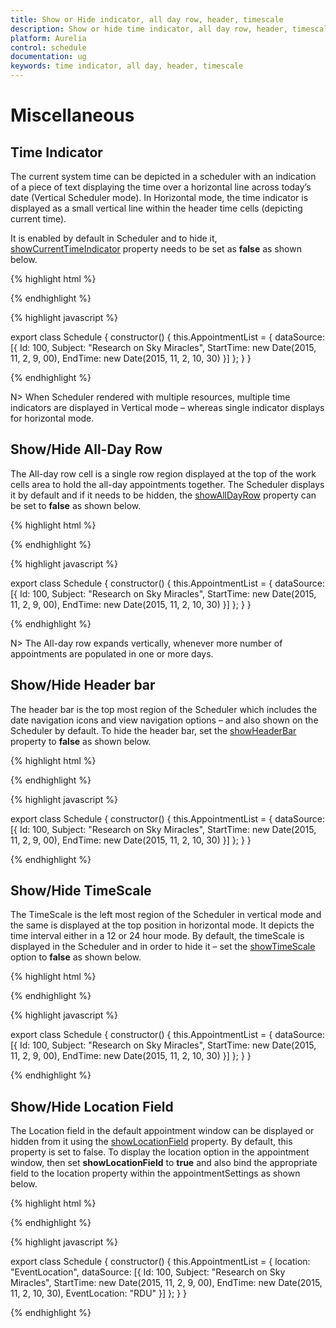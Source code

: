 ```yaml
---
title: Show or Hide indicator, all day row, header, timescale
description: Show or hide time indicator, all day row, header, timescale
platform: Aurelia
control: schedule
documentation: ug
keywords: time indicator, all day, header, timescale
---
```

# Miscellaneous

## Time Indicator

The current system time can be depicted in a scheduler with an indication of a piece of text displaying the time over a horizontal line across today’s date (Vertical Scheduler mode). In Horizontal mode, the time indicator is displayed as a small vertical line within the header time cells (depicting current time).

It is enabled by default in Scheduler and to hide it, [showCurrentTimeIndicator](/api/js/ejschedule#members:showcurrenttimeindicator) property needs to be set as **false** as shown below.

{% highlight html %}

<template>
    <div>
        <ej-schedule id="Schedule1" e-current-date="11/07/2015" e-current-view="week" e-show-current-time-indicator="false" e-appointment-settings.bind="AppointmentList"></ej-schedule>
    </div>
</template>

{% endhighlight %}

{% highlight javascript %}

export class Schedule {
    constructor() {
        this.AppointmentList = {
            dataSource: [{
                Id: 100,
                Subject: "Research on Sky Miracles",
                StartTime: new Date(2015, 11, 2, 9, 00),
                EndTime: new Date(2015, 11, 2, 10, 30)
            }]
        };
    }
}

{% endhighlight %}

N> When Scheduler rendered with multiple resources, multiple time indicators are displayed in Vertical mode – whereas single indicator displays for horizontal mode.

## Show/Hide All-Day Row

The All-day row cell is a single row region displayed at the top of the work cells area to hold the all-day appointments together. The Scheduler displays it by default and if it needs to be hidden, the [showAllDayRow](/api/js/ejschedule#members:showalldayrow) property can be set to **false** as shown below.

{% highlight html %}

<template>
    <div>
        <ej-schedule id="Schedule1" e-current-date="11/07/2015" e-current-view="week" e-show-all-day-row="false" e-appointment-settings.bind="AppointmentList"></ej-schedule>
    </div>
</template>

{% endhighlight %}

{% highlight javascript %}

export class Schedule {
    constructor() {
        this.AppointmentList = {
            dataSource: [{
                Id: 100,
                Subject: "Research on Sky Miracles",
                StartTime: new Date(2015, 11, 2, 9, 00),
                EndTime: new Date(2015, 11, 2, 10, 30)
            }]
        };
    }
}

{% endhighlight %}

N> The All-day row expands vertically, whenever more number of appointments are populated in one or more days.

## Show/Hide Header bar

The header bar is the top most region of the Scheduler which includes the date navigation icons and view navigation options – and also shown on the Scheduler by default. To hide the header bar, set the [showHeaderBar](/api/js/ejschedule#members:showheaderbar) property to **false** as shown below.

{% highlight html %}

<template>
    <div>
        <ej-schedule id="Schedule1" e-current-date="11/07/2015" e-current-view="week" e-show-header-bar="false" e-appointment-settings.bind="AppointmentList"></ej-schedule>
    </div>
</template>

{% endhighlight %}

{% highlight javascript %}

export class Schedule {
    constructor() {
        this.AppointmentList = {
            dataSource: [{
                Id: 100,
                Subject: "Research on Sky Miracles",
                StartTime: new Date(2015, 11, 2, 9, 00),
                EndTime: new Date(2015, 11, 2, 10, 30)
            }]
        };
    }
}

{% endhighlight %}

## Show/Hide TimeScale

The TimeScale is the left most region of the Scheduler in vertical mode and the same is displayed at the top position in horizontal mode. It depicts the time interval either in a 12 or 24 hour mode. By default, the timeScale is displayed in the Scheduler and in order to hide it – set the [showTimeScale](/api/js/ejschedule#members:showtimescale) option to **false** as shown below.

{% highlight html %}

<template>
    <div>
        <ej-schedule id="Schedule1" e-current-date="11/07/2015" e-current-view="week" e-show-time-scale="false" e-appointment-settings.bind="AppointmentList"></ej-schedule>
    </div>
</template>

{% endhighlight %}

{% highlight javascript %}

export class Schedule {
    constructor() {
        this.AppointmentList = {
            dataSource: [{
                Id: 100,
                Subject: "Research on Sky Miracles",
                StartTime: new Date(2015, 11, 2, 9, 00),
                EndTime: new Date(2015, 11, 2, 10, 30)
            }]
        };
    }
}

{% endhighlight %}

## Show/Hide Location Field

The Location field in the default appointment window can be displayed or hidden from it using the [showLocationField](/api/js/ejschedule#members:showlocationfield) property. By default, this property is set to false. To display the location option in the appointment window, then set **showLocationField** to **true** and also bind the appropriate field to the location property within the appointmentSettings as shown below.

{% highlight html %}

<template>
    <div>
        <ej-schedule id="Schedule1" e-current-date="11/07/2015" e-current-view="week" e-show-location-field="false" e-appointment-settings.bind="AppointmentList"></ej-schedule>
    </div>
</template>

{% endhighlight %}

{% highlight javascript %}

export class Schedule {
    constructor() {
        this.AppointmentList = {
            location: "EventLocation",
            dataSource: [{
                Id: 100,
                Subject: "Research on Sky Miracles",
                StartTime: new Date(2015, 11, 2, 9, 00),
                EndTime: new Date(2015, 11, 2, 10, 30),
                EventLocation: "RDU"
            }]
        };
    }
}

{% endhighlight %}
